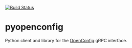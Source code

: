 [![Build Status](https://travis-ci.org/aristanetworks/pyopenconfig.svg?branch=master)](https://travis-ci.org/aristanetworks/pyopenconfig)

# pyopenconfig

Python client and library for the [OpenConfig](http://openconfig.net) gRPC interface.
